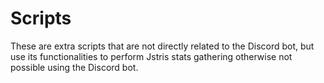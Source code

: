 # Scripts

These are extra scripts that are not directly related to the Discord bot, but use its functionalities to perform Jstris stats gathering otherwise not possible using the Discord bot.
